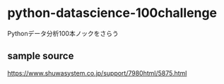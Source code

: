 # python-datascience-100challenge
Pythonデータ分析100本ノックをさらう

## sample source

https://www.shuwasystem.co.jp/support/7980html/5875.html

